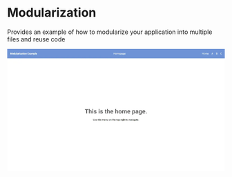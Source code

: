 # Modularization
Provides an example of how to modularize your application into multiple files and reuse code

![Screenshot](screenshot.webp)
